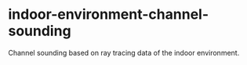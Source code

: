 # indoor-environment-channel-sounding
 Channel sounding based on ray tracing data of the indoor environment.
